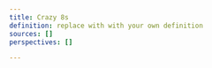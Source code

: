 ```yaml
---
title: Crazy 8s
definition: replace with with your own definition
sources: []
perspectives: []

---
```

